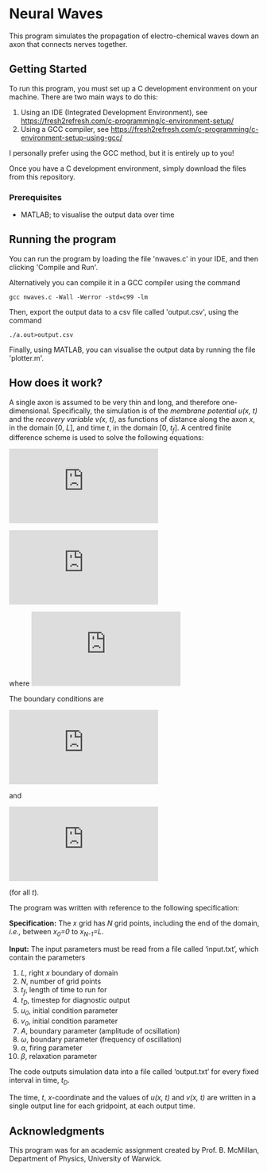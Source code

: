 # Neural Waves

This program simulates the propagation of electro-chemical waves down an axon that connects nerves together.

## Getting Started
To run this program, you must set up a C development environment on your machine. There are two main ways to do this:
1. Using an IDE (Integrated Development Environment), see https://fresh2refresh.com/c-programming/c-environment-setup/
2. Using a GCC compiler, see https://fresh2refresh.com/c-programming/c-environment-setup-using-gcc/

I personally prefer using the GCC method, but it is entirely up to you!

Once you have a C development environment, simply download the files from this repository.

### Prerequisites
* MATLAB; to visualise the output data over time

## Running the program

You can run the program by loading the file 'nwaves.c' in your IDE, and then clicking 'Compile and Run'.

Alternatively you can compile it in a GCC compiler using the command

```
gcc nwaves.c -Wall -Werror -std=c99 -lm
```

Then, export the output data to a csv file called 'output.csv', using the command

```
./a.out>output.csv
```

Finally, using MATLAB, you can visualise the output data by running the file 'plotter.m'.

## How does it work?

A single axon is assumed to be very thin and long, and therefore one-dimensional. Specifically, the simulation is of the *membrane potential u(x, t)* and the *recovery variable v(x, t)*, as functions of distance along the axon *x*, in the domain [0, *L*], and time *t*, in the domain [0, *t<sub>f</sub>*]. A centred finite difference scheme is used to solve the following equations:

![](http://latex.codecogs.com/gif.latex?%5Cfrac%7B%5Cpartial%20v%7D%7B%5Cpartial%20t%7D%20%3D%20%5Cfrac%7B%5Cpartial%5E2%20v%7D%7B%5Cpartial%20x%5E2%7D&plus;f%28v%29-u)

![](http://latex.codecogs.com/gif.latex?%5Cfrac%7B%5Cpartial%20u%7D%7B%5Cpartial%20t%7D%3D%5Cbeta%20v)

where ![](http://latex.codecogs.com/gif.latex?f%28v%29%3Dv%28%5Calpha%20-v%29%28v-1%29)

The boundary conditions are 

![](http://latex.codecogs.com/gif.latex?v%280%2Ct%29%3DAsin%28%5Comega%20t%29&plus;v_0) 

and 

![](http://latex.codecogs.com/gif.latex?%5Cfrac%7B%5Cpartial%20v%7D%7B%5Cpartial%20x%7D%5Cbiggr%5Crvert_%7BX%3DL%7D%3D0) 

(for all *t*).

The program was written with reference to the following specification:

**Specification:**
The *x* grid has *N* grid points, including the end of the domain, *i.e.,* between *x<sub>0</sub>=0* to *x<sub>N-1</sub>=L*.

**Input:**
The input parameters must be read from a file called ‘input.txt’, which contain the parameters
  1. *L*, right *x* boundary of domain
  2. *N*, number of grid points
  3. *t<sub>f</sub>*, length of time to run for
  4. *t<sub>D</sub>*, timestep for diagnostic output
  5. *u<sub>0</sub>*, initial condition parameter
  6. *v<sub>0</sub>*, initial condition parameter
  7. *A*, boundary parameter (amplitude of ocsillation)
  8. *ω*, boundary parameter (frequency of oscillation)
  9. *α*, firing parameter
  10. *β*, relaxation parameter

The code outputs simulation data into a file called ‘output.txt’ for every fixed interval in time, *t<sub>D</sub>*.

The time, *t*, *x*-coordinate and the values of *u(x, t)* and *v(x, t)* are written in a single output line for each gridpoint, at each output time.

## Acknowledgments
This program was for an academic assignment created by Prof. B. McMillan, Department of Physics, University of Warwick.
